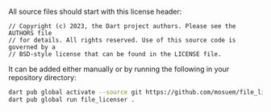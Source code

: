 All source files should start with this license header:

```
// Copyright (c) 2023, the Dart project authors. Please see the AUTHORS file
// for details. All rights reserved. Use of this source code is governed by a
// BSD-style license that can be found in the LICENSE file.
```

It can be added either manually or by running the following in your repository directory:

```bash
dart pub global activate --source git https://github.com/mosuem/file_licenser
dart pub global run file_licenser .
```